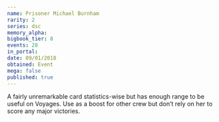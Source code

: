 ```yaml
---
name: Prisoner Michael Burnham
rarity: 2
series: dsc
memory_alpha:
bigbook_tier: 8
events: 28
in_portal:
date: 09/01/2018
obtained: Event
mega: false
published: true
---
```


A fairly unremarkable card statistics-wise but has enough range to be useful on Voyages. Use as a boost for other crew but don’t rely on her to score any major victories.

